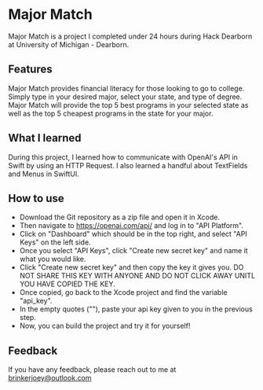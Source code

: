 # Major Match
Major Match is a project I completed under 24 hours during Hack Dearborn at University of Michigan - Dearborn.

## Features
Major Match provides financial literacy for those looking to go to college. Simply type in your desired major, select your state, and type of degree. Major Match will provide the top 5 best programs in your selected state as well as the top 5 cheapest programs in the state for your major.

## What I learned
During this project, I learned how to communicate with OpenAI's API in Swift by using an HTTP Request. I also learned a handful about TextFields and Menus in SwiftUI.

## How to use 
- Download the Git repository as a zip file and open it in Xcode. 
- Then navigate to https://openai.com/api/ and log in to "API Platform". 
- Click on "Dashboard" which should be in the top right, and select "API Keys" on the left side. 
- Once you select "API Keys", click "Create new secret key" and name it what you would like. 
- Click "Create new secret key" and then copy the key it gives you. DO NOT SHARE THIS KEY WITH ANYONE AND DO NOT CLICK AWAY UNITL YOU HAVE COPIED THE KEY. 
- Once copied, go back to the Xcode project and find the variable "api_key". 
- In the empty quotes (""), paste your api key given to you in the previous step. 
- Now, you can build the project and try it for yourself!

## Feedback
If you have any feedback, please reach out to me at brinkerjoey@outlook.com
